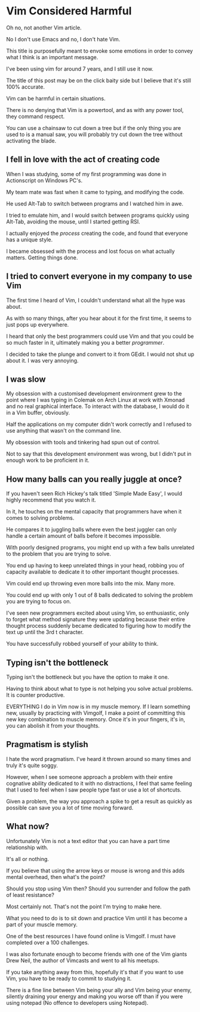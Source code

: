 # Vim Considered Harmful

Oh no, not another Vim article.

No I don't use Emacs and no, I don't hate Vim.

This title is purposefully meant to envoke some emotions in order to convey what I think is an important message.

I've been using vim for around 7 years, and I still use it now.

The title of this post may be on the click baity side but I believe that it's still 100% accurate.

Vim can be harmful in certain situations.

There is no denying that Vim is a powertool, and as with any power tool, they command respect.

You can use a chainsaw to cut down a tree but if the only thing you are used to is a manual saw, you will probably try cut down the tree without
activating the blade.

## I fell in love with the act of creating code

When I was studying, some of my first programming was done in Actionscript on Windows PC's.

My team mate was fast when it came to typing, and modifying the code.

He used Alt-Tab to switch between programs and I watched him in awe.

I tried to emulate him, and I would switch between programs quickly using Alt-Tab, avoiding the mouse, until I started getting RSI.

I actually enjoyed the *process* creating the code, and found that everyone has a unique style.

I became obsessed with the process and lost focus on what actually matters.  Getting things done.

## I tried to convert everyone in my company to use Vim

The first time I heard of Vim, I couldn't understand what all the hype was about.

As with so many things, after you hear about it for the first time, it seems to just pops up everywhere.

I heard that only the best programmers could use Vim and that you could be so much faster in it, ultimately making you a better *programmer*.

I decided to take the plunge and convert to it from GEdit.  I would not shut up about it.  I was very annoying.

## I was slow

My obsession with a customised development environment grew to the point where I was typing in Colemak on Arch Linux at work with Xmonad and no real graphical interface.  To interact with the database, I would do it in a Vim buffer, obviously.

Half the applications on my computer didn't work correctly and I refused to use anything that wasn't on the command line.

My obsession with tools and tinkering had spun out of control.

Not to say that this development environment was wrong, but I didn't put in enough work to be proficient in it.

## How many balls can you really juggle at once?

If you haven't seen Rich Hickey's talk titled 'Simple Made Easy', I would highly recommend that you watch it.

In it, he touches on the mental capacity that programmers have when it comes to solving problems.

He compares it to juggling balls where even the best juggler can only handle a certain amount of balls before it becomes impossible.

With poorly designed programs, you might end up with a few balls unrelated to the problem that you are trying to solve.

You end up having to keep unrelated things in your head, robbing you of capacity available to dedicate it to other important thought processes.

Vim could end up throwing even more balls into the mix.  Many more.

You could end up with only 1 out of 8 balls dedicated to solving the problem you are trying to focus on.

I've seen new programmers excited about using Vim, so enthusiastic, only to forget what method signature they were updating because their entire thought
process suddenly became dedicated to figuring how to modify the text up until the 3rd t character.

You have successfully robbed yourself of your ability to think.

## Typing isn't the bottleneck

Typing isn't the bottleneck but you have the option to make it one.

Having to think about what to type is not helping you solve actual problems. It is counter productive.

EVERYTHING I do in Vim now is in my muscle memory.  If I learn something new, usually by practicing with Vimgolf, I make a point of committing this
new key combination to muscle memory.  Once it's in your fingers, it's in, you can abolish it from your thoughts.

## Pragmatism is stylish

I hate the word pragmatism.  I've heard it thrown around so many times and truly it's quite soggy.

However, when I see someone approach a problem with their entire cognative ability dedicated to it with no distractions, I feel that same feeling that
I used to feel when I saw people type fast or use a lot of shortcuts.

Given a problem, the way you approach a spike to get a result as quickly as possible can save you a lot of time moving forward.

## What now?

Unfortunately Vim is not a text editor that you can have a part time relationship with.

It's all or nothing.

If you believe that using the arrow keys or mouse is wrong and this adds mental overhead, then what's the point?

Should you stop using Vim then? Should you surrender and follow the path of least resistance?

Most certainly not. That's not the point I'm trying to make here.

What you need to do is to sit down and practice Vim until it has become a part of your muscle memory.

One of the best resources I have found online is Vimgolf.  I must have completed over a 100 challenges.

I was also fortunate enough to become friends with one of the Vim giants Drew Neil, the author of Vimcasts and went to all his meetups.

If you take anything away from this, hopefully it's that if you want to use Vim, you have to be ready to commit to studying it.

There is a fine line between Vim being your ally and Vim being your enemy, silently draining your energy and making you worse off than if you were
using notepad (No offence to developers using Notepad).
